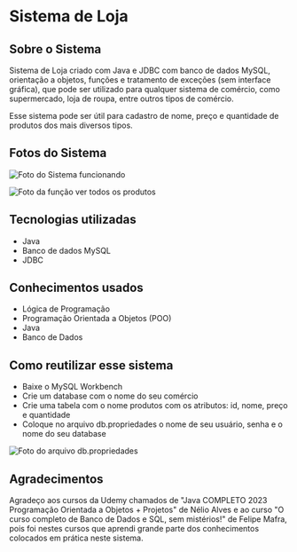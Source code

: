 # Sistema de Loja

## Sobre o Sistema

Sistema de Loja criado com Java e JDBC com banco de dados MySQL, orientação a objetos, funções e tratamento de exceções (sem interface gráfica), que pode ser utilizado para qualquer sistema de comércio, como supermercado, loja de roupa, entre outros tipos de comércio.

Esse sistema pode ser útil para cadastro de nome, preço e quantidade de produtos dos mais diversos tipos.

## Fotos do Sistema

![Foto do Sistema funcionando](https://github.com/valdirsantos714/Sistema_de_Loja/blob/main/src/assets/Sistema%20foto.PNG)

![Foto da função ver todos os produtos](https://github.com/valdirsantos714/Sistema_de_Loja/blob/main/src/assets/Sistema%20foto%202.PNG)

## Tecnologias utilizadas

- Java
- Banco de dados MySQL
- JDBC

## Conhecimentos usados
- Lógica de Programação
- Programação Orientada a Objetos (POO)
- Java
- Banco de Dados

## Como reutilizar esse sistema 

- Baixe o MySQL Workbench
- Crie um database com o nome do seu comércio
- Crie uma tabela com o nome produtos com os atributos: id, nome, preço e quantidade
- Coloque no arquivo db.propriedades o nome de seu usuário, senha e o nome do seu database
  
![Foto do arquivo db.propriedades](https://github.com/valdirsantos714/Sistema_de_Loja/blob/main/src/assets/banco.PNG)

## Agradecimentos

Agradeço aos cursos da Udemy chamados de "Java COMPLETO 2023 Programação Orientada a Objetos + Projetos" de Nélio Alves e ao curso "O curso completo de Banco de Dados e SQL, sem mistérios!" de Felipe Mafra, pois foi nestes cursos que aprendi grande parte dos conhecimentos colocados em prática neste sistema.
